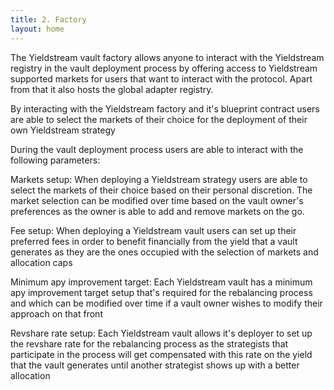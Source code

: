 ```yaml
---
title: 2. Factory
layout: home
---
```


The Yieldstream vault factory allows anyone to interact with the Yieldstream registry in the vault deployment process by offering access to Yieldstream supported markets for users that want to interact with the protocol.
Apart from that it also hosts the global adapter registry.

By interacting with the Yieldstream factory and it's blueprint contract users are able to select the markets of their choice for the deployment of their own Yieldstream strategy

During the vault deployment process users are able to interact with the following parameters:

Markets setup: When deploying a Yieldstream strategy users are able to select the markets of their choice based on their personal discretion.
The market selection can be modified over time based on the vault owner's preferences as the owner is able to add and remove markets on the go.

Fee setup: When deploying a Yieldstream vault users can set up their preferred fees in order to benefit financially from the yield that a vault generates as they are the ones occupied with the selection of markets and allocation caps

Minimum apy improvement target: Each Yieldstream vault has a minimum apy improvement target setup that's required for the rebalancing process and which can be modified over time if a vault owner wishes to modify their approach on that front

Revshare rate setup: Each Yieldstream vault allows it's deployer to set up the revshare rate for the rebalancing process as the strategists that participate in the process will get compensated with this rate on the yield that the vault generates until another strategist shows up with a better allocation
